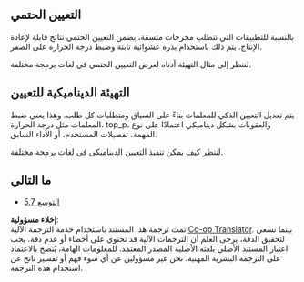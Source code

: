 <!--
CO_OP_TRANSLATOR_METADATA:
{
  "original_hash": "3cb0da3badd51d73ab78ebade2827d98",
  "translation_date": "2025-06-12T23:04:27+00:00",
  "source_file": "05-AdvancedTopics/mcp-sampling/README.md",
  "language_code": "ar"
}
-->
## التعيين الحتمي

بالنسبة للتطبيقات التي تتطلب مخرجات متسقة، يضمن التعيين الحتمي نتائج قابلة لإعادة الإنتاج. يتم ذلك باستخدام بذرة عشوائية ثابتة وضبط درجة الحرارة على الصفر.

لننظر إلى مثال التهيئة أدناه لعرض التعيين الحتمي في لغات برمجة مختلفة.

## التهيئة الديناميكية للتعيين

يتم تعديل التعيين الذكي للمعلمات بناءً على السياق ومتطلبات كل طلب. وهذا يعني ضبط المعلمات مثل درجة الحرارة، top_p، والعقوبات بشكل ديناميكي اعتمادًا على نوع المهمة، تفضيلات المستخدم، أو الأداء السابق.

لننظر كيف يمكن تنفيذ التعيين الديناميكي في لغات برمجة مختلفة.

## ما التالي

- [5.7 التوسع](../mcp-scaling/README.md)

**إخلاء مسؤولية**:  
تمت ترجمة هذا المستند باستخدام خدمة الترجمة الآلية [Co-op Translator](https://github.com/Azure/co-op-translator). بينما نسعى لتحقيق الدقة، يرجى العلم أن الترجمات الآلية قد تحتوي على أخطاء أو عدم دقة. يجب اعتبار المستند الأصلي بلغته الأصلية المصدر المعتمد. للمعلومات الهامة، يُنصح بالاعتماد على الترجمة البشرية المهنية. نحن غير مسؤولين عن أي سوء فهم أو تفسير ناتج عن استخدام هذه الترجمة.